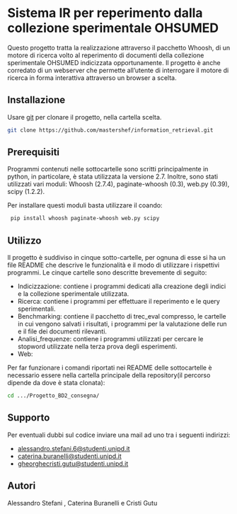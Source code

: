 # Sistema IR per reperimento dalla collezione sperimentale OHSUMED

Questo progetto tratta la realizzazione attraverso il pacchetto Whoosh, di un motore di ricerca volto al reperimento di documenti della collezione sperimentale OHSUMED indicizzata opportunamente. 
Il progetto è anche corredato di un webserver che permette all’utente di interrogare il motore di ricerca in forma interattiva attraverso un browser a scelta.


## Installazione

Usare [git](https://git-scm.com/downloads) per clonare il progetto, nella cartella scelta.

```bash
git clone https://github.com/mastershef/information_retrieval.git
```

## Prerequisiti
Programmi contenuti nelle sottocartelle sono scritti principalmente in python, in particolare, è stata utilizzata la versione 2.7.
Inoltre, sono stati utilizzati vari moduli: Whoosh (2.7.4), paginate-whoosh (0.3), web.py (0.39), scipy (1.2.2).

Per installare questi moduli basta utilizzare il coando:
```bash
 pip install whoosh paginate-whoosh web.py scipy
```

## Utilizzo
Il progetto è suddiviso in cinque sotto-cartelle, per ognuna di esse si ha un file README che descrive le funzionalità e il modo di utilizzare i rispettivi programmi.
Le cinque cartelle sono descritte brevemente di seguito:
* Indicizzazione: contiene i programmi dedicati alla creazione degli indici e la collezione sperimentale utilizzata.
* Ricerca: contiene i programmi per effettuare il reperimento e le  query sperimentali.
* Benchmarking: contiene il pacchetto di trec_eval compresso, le cartelle in cui vengono salvati i risultati, i programmi per la valutazione delle run e  il file dei documenti rilevanti.
* Analisi_frequenze: contiene i programmi utilizzati per cercare le stopword utilizzate nella terza prova degli esperimenti.
* Web: 

Per far funzionare i comandi riportati nei README delle sottocartelle  è necessario essere nella cartella principale della repository(il percorso dipende da dove è stata clonata):
```bash
cd .../Progetto_BD2_consegna/
```

## Supporto
Per eventuali dubbi sul codice inviare una mail ad uno tra i seguenti indirizzi:
* alessandro.stefani.6@studenti.unipd.it
* caterina.buranelli@studenti.unipd.it
* gheorghecristi.gutu@studenti.unipd.it

## Autori
Alessandro Stefani , Caterina Buranelli e Cristi Gutu

